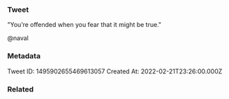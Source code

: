 ### Tweet
"You’re offended when you fear that it might be true."

@naval

### Metadata
Tweet ID: 1495902655469613057
Created At: 2022-02-21T23:26:00.000Z

### Related

